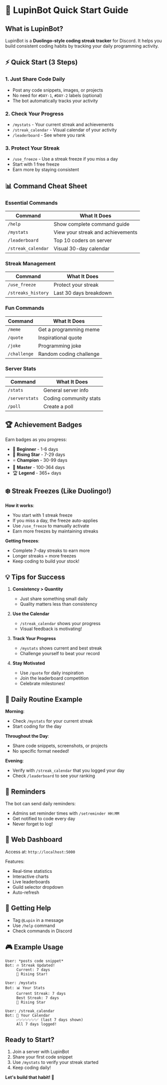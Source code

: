 # 🚀 LupinBot Quick Start Guide

## What is LupinBot?

LupinBot is a **Duolingo-style coding streak tracker** for Discord. It helps you build consistent coding habits by tracking your daily programming activity.

## ⚡ Quick Start (3 Steps)

### 1. Just Share Code Daily
- Post any code snippets, images, or projects
- No need for `#DAY-1`, `#DAY-2` labels (optional)
- The bot automatically tracks your activity

### 2. Check Your Progress
- `/mystats` - Your current streak and achievements
- `/streak_calendar` - Visual calendar of your activity
- `/leaderboard` - See where you rank

### 3. Protect Your Streak
- `/use_freeze` - Use a streak freeze if you miss a day
- Start with 1 free freeze
- Earn more by staying consistent

## 📊 Command Cheat Sheet

### Essential Commands
| Command | What It Does |
|---------|-------------|
| `/help` | Show complete command guide |
| `/mystats` | View your streak and achievements |
| `/leaderboard` | Top 10 coders on server |
| `/streak_calendar` | Visual 30-day calendar |

### Streak Management
| Command | What It Does |
|---------|-------------|
| `/use_freeze` | Protect your streak |
| `/streaks_history` | Last 30 days breakdown |

### Fun Commands
| Command | What It Does |
|---------|-------------|
| `/meme` | Get a programming meme |
| `/quote` | Inspirational quote |
| `/joke` | Programming joke |
| `/challenge` | Random coding challenge |

### Server Stats
| Command | What It Does |
|---------|-------------|
| `/stats` | General server info |
| `/serverstats` | Coding community stats |
| `/poll` | Create a poll |

## 🏆 Achievement Badges

Earn badges as you progress:

- 🔰 **Beginner** - 1-6 days
- 🌟 **Rising Star** - 7-29 days  
- ⭐ **Champion** - 30-99 days
- 💎 **Master** - 100-364 days
- 🏆 **Legend** - 365+ days

## ❄️ Streak Freezes (Like Duolingo!)

**How it works**:
- You start with 1 streak freeze
- If you miss a day, the freeze auto-applies
- Use `/use_freeze` to manually activate
- Earn more freezes by maintaining streaks

**Getting freezes**:
- Complete 7-day streaks to earn more
- Longer streaks = more freezes
- Keep coding to build your stock!

## 💡 Tips for Success

1. **Consistency > Quantity**
   - Just share something small daily
   - Quality matters less than consistency

2. **Use the Calendar**
   - `/streak_calendar` shows your progress
   - Visual feedback is motivating!

3. **Track Your Progress**
   - `/mystats` shows current and best streak
   - Challenge yourself to beat your record

4. **Stay Motivated**
   - Use `/quote` for daily inspiration
   - Join the leaderboard competition
   - Celebrate milestones!

## 🎯 Daily Routine Example

**Morning**:
- Check `/mystats` for your current streak
- Start coding for the day

**Throughout the Day**:
- Share code snippets, screenshots, or projects
- No specific format needed!

**Evening**:
- Verify with `/streak_calendar` that you logged your day
- Check `/leaderboard` to see your ranking

## 🔔 Reminders

The bot can send daily reminders:
- Admins set reminder times with `/setreminder HH:MM`
- Get notified to code every day
- Never forget to log!

## 📱 Web Dashboard

Access at: `http://localhost:5000`

Features:
- Real-time statistics
- Interactive charts
- Live leaderboards
- Guild selector dropdown
- Auto-refresh

## 🤝 Getting Help

- Tag `@Lupin` in a message
- Use `/help` command
- Check commands in Discord

## 🎮 Example Usage

```
User: *posts code snippet*
Bot: 🔥 Streak Updated!
     Current: 7 days
     🌟 Rising Star!

User: /mystats
Bot: 📊 Your Stats
     Current Streak: 7 days
     Best Streak: 7 days
     🌟 Rising Star

User: /streak_calendar
Bot: 📅 Your Calendar
     ✅✅✅✅✅✅✅ (last 7 days shown)
     All 7 days logged!
```

## Ready to Start?

1. Join a server with LupinBot
2. Share your first code snippet
3. Use `/mystats` to verify your streak started
4. Keep coding daily!

**Let's build that habit! 💪**

